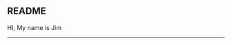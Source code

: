 README
-----------------------------------------------------------------------------------------------------------------



HI, My name is Jim


-----------------------------------------------------------------------------------------------------------------